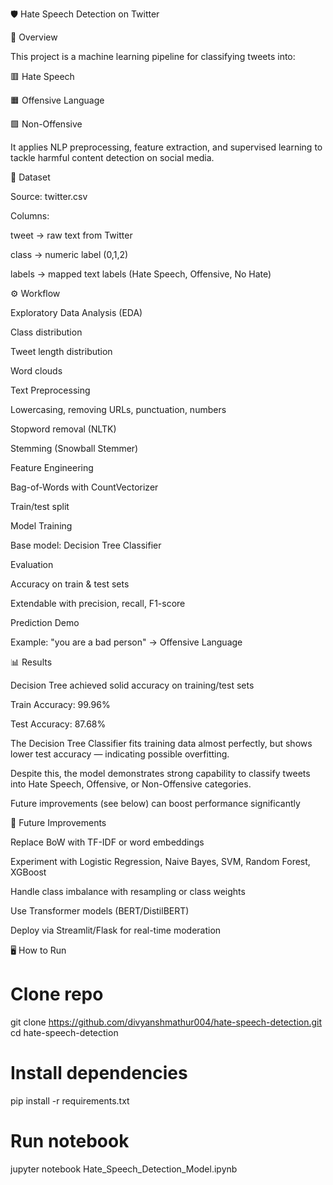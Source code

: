 🛡️ Hate Speech Detection on Twitter






📌 Overview

This project is a machine learning pipeline for classifying tweets into:

🟥 Hate Speech

🟧 Offensive Language

🟩 Non-Offensive

It applies NLP preprocessing, feature extraction, and supervised learning to tackle harmful content detection on social media.

📂 Dataset

Source: twitter.csv

Columns:

tweet → raw text from Twitter

class → numeric label (0,1,2)

labels → mapped text labels (Hate Speech, Offensive, No Hate)

⚙️ Workflow

Exploratory Data Analysis (EDA)

Class distribution

Tweet length distribution

Word clouds

Text Preprocessing

Lowercasing, removing URLs, punctuation, numbers

Stopword removal (NLTK)

Stemming (Snowball Stemmer)

Feature Engineering

Bag-of-Words with CountVectorizer

Train/test split

Model Training

Base model: Decision Tree Classifier

Evaluation

Accuracy on train & test sets

Extendable with precision, recall, F1-score

Prediction Demo

Example: "you are a bad person" → Offensive Language

📊 Results

Decision Tree achieved solid accuracy on training/test sets

Train Accuracy: 99.96%

Test Accuracy: 87.68%

The Decision Tree Classifier fits training data almost perfectly, but shows lower test accuracy — indicating possible overfitting.

Despite this, the model demonstrates strong capability to classify tweets into Hate Speech, Offensive, or Non-Offensive categories.

Future improvements (see below) can boost performance significantly

🚀 Future Improvements

Replace BoW with TF-IDF or word embeddings

Experiment with Logistic Regression, Naive Bayes, SVM, Random Forest, XGBoost

Handle class imbalance with resampling or class weights

Use Transformer models (BERT/DistilBERT)

Deploy via Streamlit/Flask for real-time moderation

🖥️ How to Run
# Clone repo
git clone https://github.com/divyanshmathur004/hate-speech-detection.git
cd hate-speech-detection

# Install dependencies
pip install -r requirements.txt

# Run notebook
jupyter notebook Hate_Speech_Detection_Model.ipynb
